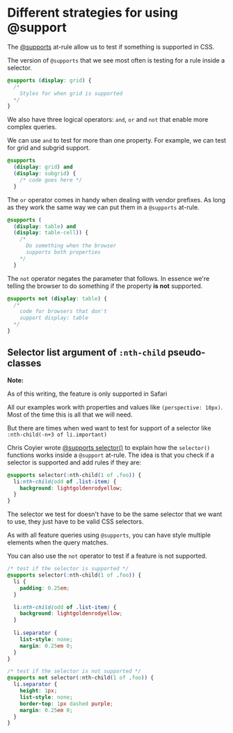 # Different strategies for using @support

The [@supports](https://developer.mozilla.org/en-US/docs/Web/CSS/@supports) at-rule allow us to test if something is supported in CSS.

The version of `@supports` that we see most often is testing for a rule inside a selector.

```css
@supports (display: grid) {
  /* 
    Styles for when grid is supported
  */
}
```

We also have three logical operators: `and`, `or` and `not` that enable more complex queries.

We can use `and` to test for more than one property. For example, we can test for grid and subgrid support.

```css
@supports 
  (display: grid) and 
  (display: subgrid) {
    /* code goes here */
  }
```

The `or` operator comes in handy when dealing with vendor prefixes. As long as they work the same way we can put them in a `@supports` at-rule.

```css
@supports (
  (display: table) and
  (display: table-cell)) {
    /*
      Do something when the browser
      supports both properties
    */
  }
```

The `not` operator negates the parameter that follows. In essence we're telling the browser to do something if the property **is not** supported.

```css
@supports not (display: table) {
  /* 
    code for browsers that don't
    support display: table
  */
}
```

## Selector list argument of `:nth-child` pseudo-classes

<div class="message info">

<p><strong>Note:</strong></p>

<p>As of this writing, the feature is only supported in Safari</p>

</div>

All our examples work with properties and values like `(perspective: 10px)`. Most of the time this is all that we will need.

But there are times when wed want to test for support of a selector like `:nth-child(-n+3 of li.important)`

Chris Coyier wrote [@supports selector()](https://css-tricks.com/supports-selector/) to explain how the `selector()` functions works inside a `@support` at-rule. The idea is that you check if a selector is supported and add rules if they are:

```css
@supports selector(:nth-child(1 of .foo)) {
  li:nth-child(odd of .list-item) {
    background: lightgoldenrodyellow;
  }
}
```

The selector we test for doesn't have to be the same selector that we want to use, they just have to be valid CSS selectors.

As with all feature queries using `@supports`, you can have style multiple elements when the query matches.

You can also use the `not` operator to test if a feature is not supported.

```css
/* test if the selector is supported */
@supports selector(:nth-child(1 of .foo)) {
  li {
    padding: 0.25em;
  }

  li:nth-child(odd of .list-item) {
    background: lightgoldenrodyellow;
  }
  
  li.separator {
    list-style: none;
    margin: 0.25em 0;
  }
}

/* test if the selector is not supported */
@supports not selector(:nth-child(1 of .foo)) {
  li.separator {
    height: 1px;
    list-style: none;
    border-top: 1px dashed purple;
    margin: 0.25em 0;
  }
}
```
